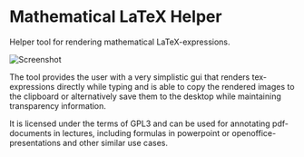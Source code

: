 # Mathematical LaTeX Helper

Helper tool for rendering  mathematical LaTeX-expressions. 

![Screenshot](http://moritzf.de/files/projects/mathematicallatexhelper.png)

The tool provides the user with a very simplistic gui that renders tex-expressions directly while typing and is able to copy the rendered images to the clipboard or alternatively save them to the desktop while maintaining transparency information.

It is licensed under the terms of GPL3 and can be used for annotating pdf-documents in lectures, including formulas in powerpoint or openoffice-presentations and other similar use cases.
